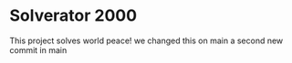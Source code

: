 # Solverator 2000
This project solves world peace!
we changed this on main
a second new commit in main
